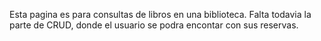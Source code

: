 Esta pagina es para consultas de libros en una biblioteca. Falta todavia la parte de CRUD, donde el usuario se podra encontar con sus reservas.
